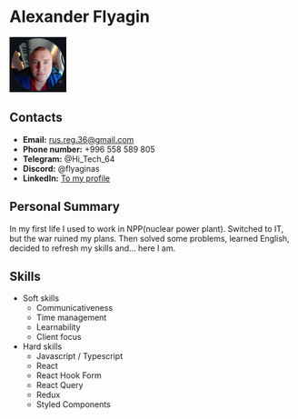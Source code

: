 # Alexander Flyagin

![My photo](./images/my_photo_resized.png)

## Contacts

- **Email:** rus.reg.36@gmail.com
- **Phone number:** +996 558 589 805
- **Telegram:** @Hi_Tech_64
- **Discord:** @flyaginas
- **LinkedIn:** [To my profile](https://www.linkedin.com/in/alexander-flyagin-a74335215/)

## Personal Summary

In my first life I used to work in NPP(nuclear power plant).
Switched to IT, but the war ruined my plans. Then solved some problems, learned English, decided to refresh my skills and... here I am.

## Skills

- Soft skills
  - Communicativeness
  - Time management
  - Learnability
  - Client focus
- Hard skills
  - Javascript / Typescript
  - React
  - React Hook Form
  - React Query
  * Redux
  - Styled Components
